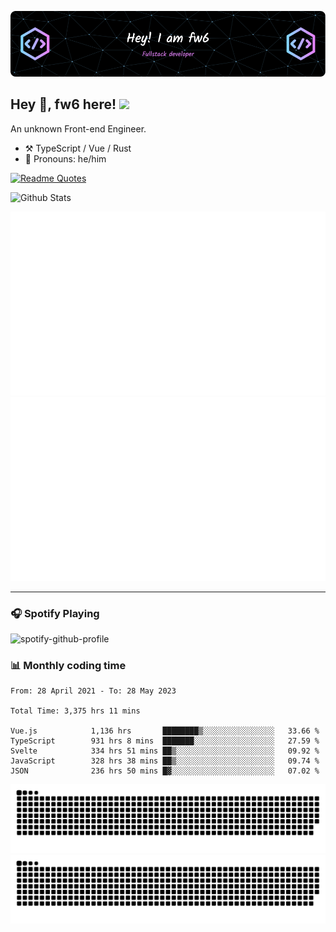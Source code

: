 ![Header](github-header-image.png)

## Hey 👋, fw6 here! <img src="https://github.githubassets.com/images/mona-whisper.gif" height="24" />


An unknown Front-end Engineer.

-   :hammer_and_pick: TypeScript / Vue / Rust
-   :man: Pronouns: he/him


[![Readme Quotes](https://quotes-github-readme.vercel.app/api?type=horizontal&theme=algolia)](https://github.com/piyushsuthar/github-readme-quotes)



![Github Stats](https://github-readme-stats.vercel.app/api?username=fw6&bg_color=30,e96443,904e95&title_color=fff&text_color=fff)

![](https://raw.githubusercontent.com/fw6/github-stats-transparent/output/generated/overview.svg)
![](https://raw.githubusercontent.com/fw6/github-stats-transparent/output/generated/languages.svg)


---

### 🎧 Spotify Playing

<!-- ![spotify-github-profile](/img/default.svg) -->

![spotify-github-profile](https://spotify-github-profile.vercel.app/api/view.svg?uid=r6wn4hdvypv0lkzyrj0e0pjct&cover_image=true&theme=default&show_offline=true&background_color=9a10ad&interchange=true&bar_color_cover=true)



### :bar_chart: Monthly coding time 

<!--START_SECTION:waka-->

```text
From: 28 April 2021 - To: 28 May 2023

Total Time: 3,375 hrs 11 mins

Vue.js            1,136 hrs       ████████▒░░░░░░░░░░░░░░░░   33.66 %
TypeScript        931 hrs 8 mins  ███████░░░░░░░░░░░░░░░░░░   27.59 %
Svelte            334 hrs 51 mins ██▒░░░░░░░░░░░░░░░░░░░░░░   09.92 %
JavaScript        328 hrs 38 mins ██▒░░░░░░░░░░░░░░░░░░░░░░   09.74 %
JSON              236 hrs 50 mins █▓░░░░░░░░░░░░░░░░░░░░░░░   07.02 %
```

<!--END_SECTION:waka-->




![github contribution grid snake animation](https://raw.githubusercontent.com/platane/platane/output/github-contribution-grid-snake-dark.svg#gh-dark-mode-only)![github contribution grid snake animation](https://raw.githubusercontent.com/platane/platane/output/github-contribution-grid-snake.svg#gh-light-mode-only)
